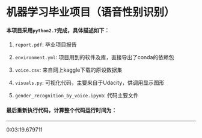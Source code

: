 
机器学习毕业项目（语音性别识别）
===========================

#### 本项目采用`python2.7`完成，具体描述如下：

1. `report.pdf`: 毕业项目报告 

2. `environment.yml`: 项目用到的软件及库，直接导出了conda的依赖包

3. `voice.csv`: 来自网上kaggle下载的原设数据集

4. `visuals.py`: 可视化代码，主要来自于Udacity，供调用显示图形

5. `gender_recognition_by_voice.ipynb`: 代码主要文件

#### 最后重新执行代码，计算整个代码运行时间为：
--------------
0:03:19.679711

